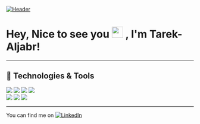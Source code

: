 [![Header](https://i.ibb.co/1Qpx922/logo2.png "Header")](https://github.com/Tarek666666)








# Hey, Nice to see you <img src="https://raw.githubusercontent.com/MartinHeinz/MartinHeinz/master/wave.gif" width="30px"> , I'm Tarek-Aljabr! 

<hr>


## 🔧 Technologies & Tools


![](https://img.shields.io/badge/Code-JavaScript-informational?style=flat&logo=javascript&logoColor=white&color=2bbc8a)
![](https://img.shields.io/badge/Code-Html-informational?style=flat&logo=html&logoColor=white&color=2bbc8a)
![](https://img.shields.io/badge/Code-Css-informational?style=flat&logo=css&logoColor=white&color=2bbc8a)
![](https://img.shields.io/badge/Code-NodeJs-informational?style=flat&logo=nodejs&logoColor=white&color=2bbc8a)
<br/>
![](https://img.shields.io/badge/Code-Reactjs-informational?style=flat&logo=reactjs&logoColor=white&color=2bbc8a)
![](https://img.shields.io/badge/Code-OOP-informational?style=flat&logo=reactjs&logoColor=white&color=2bbc8a)
![](https://img.shields.io/badge/Data-MySQL-informational?style=flat&logo=reactjs&logoColor=white&color=2bbc8a) <br/>


<hr>

<!-- Actual text -->

You can find me on    [![LinkedIn][1.2]][1]

<!-- Icons -->

[1.2]: https://media-exp1.licdn.com/dms/image/C4D35AQHFqa-Nkd_JGg/profile-framedphoto-shrink_200_200/0?e=1605639600&v=beta&t=-_FNNit3Y2Cn2zxSE02KVS5yOPNdQDJzExqahSLmuCQ (LinkedIn icon without padding)


<!-- Links to your social media accounts -->

[1]: https://www.linkedin.com/in/heinz-martin




<!--
**Tarek666666/Tarek666666** is a ✨ _special_ ✨ repository because its `README.md` (this file) appears on your GitHub profile.

Here are some ideas to get you started:

- 🔭 I’m currently working on ...
- 🌱 I’m currently learning ...
- 👯 I’m looking to collaborate on ...
- 🤔 I’m looking for help with ...
- 💬 Ask me about ...
- 📫 How to reach me: ...
- 😄 Pronouns: ...
- ⚡ Fun fact: ...
-->
